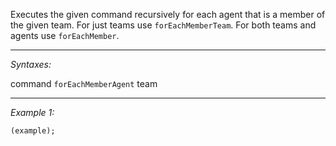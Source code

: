 Executes the given command recursively for each agent that is a member of the given team. For just teams use `forEachMemberTeam`. For both teams and agents use `forEachMember`.


---
*Syntaxes:*

command `forEachMemberAgent` team

---
*Example 1:*

```sqf
(example);
```